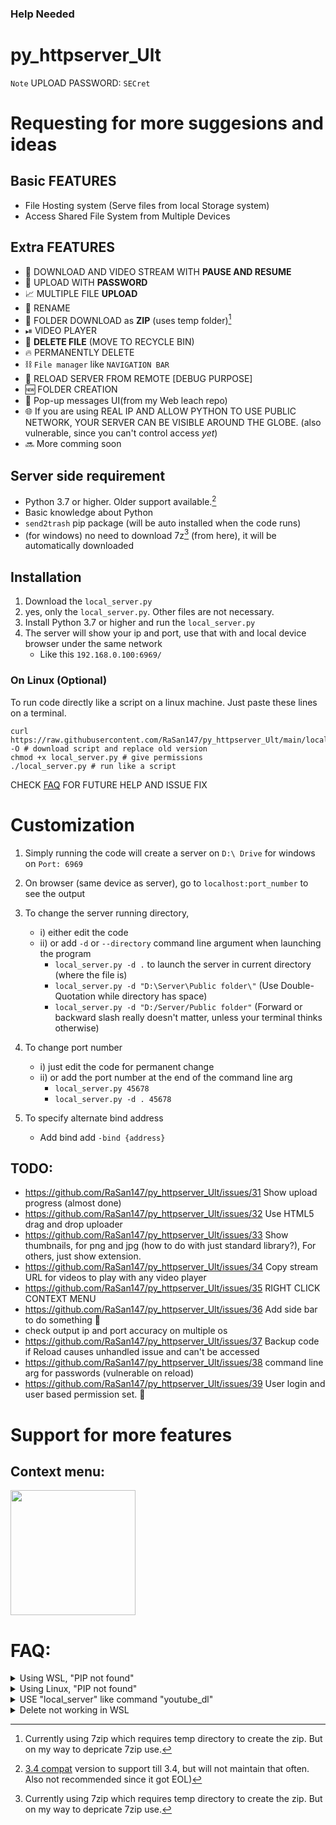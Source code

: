 ### Help Needed
# py_httpserver_Ult

` Note ` UPLOAD PASSWORD: `SECret`
# Requesting for more suggesions and ideas

Basic FEATURES
----------------------------------------------------------------
* File Hosting system (Serve files from local Storage system)
* Access Shared File System from Multiple Devices

 Extra FEATURES 
----------------------------------------------------------------
* 🔽 DOWNLOAD AND VIDEO STREAM WITH **PAUSE AND RESUME**
* 🔼 UPLOAD WITH **PASSWORD**
* 📈 MULTIPLE FILE **UPLOAD**
* 📝 RENAME
* 📁 FOLDER DOWNLOAD as **ZIP** (uses temp folder)[^1]
* ⏯ VIDEO PLAYER
* 🔁 **DELETE FILE** (MOVE TO RECYCLE BIN)
* 🔥 PERMANENTLY DELETE
* ⛓ `File manager` like `NAVIGATION BAR`
* 🧨 RELOAD SERVER FROM REMOTE [DEBUG PURPOSE]
* 🆕 FOLDER CREATION
* 💬 Pop-up messages UI(from my Web leach repo)
* 🌐 If you are using REAL IP AND ALLOW PYTHON TO USE PUBLIC NETWORK, YOUR SERVER CAN BE VISIBLE AROUND THE GLOBE. (also vulnerable, since you can't control access *yet*)
* 🔜 More comming soon

[^1]: Currently using 7zip which requires temp directory to create the zip. But on my way to depricate 7zip use.

Server side requirement
----------------------------------------------------------------
* Python 3.7 or higher. Older support available.[^2]
* Basic knowledge about Python
* `send2trash` pip package (will be auto installed when the code runs)
* (for windows) no need to download 7z[^1] (from here), it will be automatically downloaded

[^2]: [3.4 compat](https://github.com/RaSan147/py_httpserver_Ult/blob/main/src/local_server%20(py%7E3.4).py) version to support till 3.4, but will not maintain that often. Also not recommended since it got EOL)


Installation
----------------------------------------------------------------
1. Download the `local_server.py`
2. yes, only the `local_server.py`. Other files are not necessary.
3. Install Python 3.7 or higher and run the `local_server.py`
4. The server will show your ip and port, use that with and local device browser under the same network
   * Like this `192.168.0.100:6969/`

### On Linux (Optional)
To run code directly like a script on a linux machine. Just paste these lines on a terminal.
```
curl https://raw.githubusercontent.com/RaSan147/py_httpserver_Ult/main/local_server.py -O # download script and replace old version
chmod +x local_server.py # give permissions
./local_server.py # run like a script
```
CHECK [FAQ](#faq) FOR FUTURE HELP AND ISSUE FIX


# Customization
1. Simply running the code will create a server on `D:\ Drive` for windows on `Port: 6969`
1. On browser (same device as server), go to `localhost:port_number` to see the output
1. To change the server running directory, 
   - i) either edit the code  
   - ii) or add `-d` or `--directory` command line argument when launching the program
        - `local_server.py -d .` to launch the server in current directory (where the file is)
        - `local_server.py -d "D:\Server\Public folder\"`  (Use Double-Quotation while directory has space)
        - `local_server.py -d "D:/Server/Public folder"` (Forward or backward slash really doesn't matter, unless your terminal thinks otherwise)
 1. To change port number
    - i) just edit the code for permanent change  
    - ii) or add the port number at the end of the command line arg  
       -  `local_server.py 45678`
       -  `local_server.py -d . 45678`

1. To specify alternate bind address
    - Add bind add `-bind {address}`

 TODO:
--------------------------------------------------------------

* https://github.com/RaSan147/py_httpserver_Ult/issues/31 Show upload progress (almost done)
* https://github.com/RaSan147/py_httpserver_Ult/issues/32 Use HTML5 drag and drop uploader
* https://github.com/RaSan147/py_httpserver_Ult/issues/33 Show thumbnails, for png and jpg (how to do with just standard library?), For others, just show extension.
* https://github.com/RaSan147/py_httpserver_Ult/issues/34 Copy stream URL for videos to play with any video player
* https://github.com/RaSan147/py_httpserver_Ult/issues/35 RIGHT CLICK CONTEXT MENU
* https://github.com/RaSan147/py_httpserver_Ult/issues/36 Add side bar to do something 🤔
* check output ip and port accuracy on multiple os  
* https://github.com/RaSan147/py_httpserver_Ult/issues/37 Backup code if Reload causes unhandled issue and can't be accessed
* https://github.com/RaSan147/py_httpserver_Ult/issues/38 command line arg for passwords (vulnerable on reload)
* https://github.com/RaSan147/py_httpserver_Ult/issues/39 User login and user based permission set. 🔑

# Support for more features


Context menu:
--------------------------------------------------------------
  <img src="https://user-images.githubusercontent.com/34002411/174422718-e19d33b2-4937-47d7-bcc2-610141c1e437.jpg" width=200>

# FAQ:
<details>
  <summary>Using WSL, "PIP not found"</summary>
  
  Run this to install `pip3` and add `pip` to path
  ```
  sudo apt -y purge python3-pip
  sudo python3 -m pip uninstall pip
  sudo apt -y install python3-pip
  pip install --upgrade pip
  echo "export PATH=\"${HOME}/.local/bin:$PATH\"" >>"${HOME}"/.bashrc
  ```
  Re-running the file should work.
</details>

<details>
  <summary>Using Linux, "PIP not found"</summary>
  
  Run this to install `pip3`
  ```
  sudo apt -y purge python3-pip
  sudo python3 -m pip uninstall pip
  sudo apt -y install python3-pip
  pip install --upgrade pip
  ```
  Re-running the file should work.
</details>

<details>
  <summary>USE "local_server" like command "youtube_dl"</summary>
  
  **Unfortunately this is not possible yet**, I'll make sure this feature works when publish it in `PyPI pip`
</details>

<details>
  <summary>Delete not working in WSL</summary>
  
  Actually its working, unfortunately Windows don't have access to the WSL recycle bin so it can't show the file
  And to make things worse, **you need to manually clear WSL recyle bin** from `~/.local/share/Trash`
  
  **SO I'D RECOMMAND USING DELETE PARMANENTLY**
</details>

